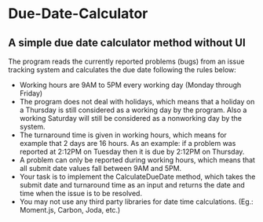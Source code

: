 # Due-Date-Calculator
## A simple due date calculator method without UI

The program reads the currently reported problems (bugs) from an issue tracking system and calculates the due date following the rules below: 
*	Working hours are 9AM to 5PM every working day (Monday through Friday) 
*	The program does not deal with holidays, which means that a holiday on a Thursday is still considered as a working day by the program. Also a working Saturday will still be considered as a nonworking day by the system. 
*	The turnaround time is given in working hours, which means for example that 2 days are 16 hours. As an example: if a problem was reported at 2:12PM on Tuesday then it is due by 2:12PM on Thursday. 
*	A problem can only be reported during working hours, which means that all submit date values fall between 9AM and 5PM. 
*	Your task is to implement the CalculateDueDate method, which takes the submit date and turnaround time as an input and returns the date and time when the issue is to be resolved. 
*	You may not use any third party libraries for date time calculations. (Eg.: Moment.js, Carbon, Joda, etc.)

